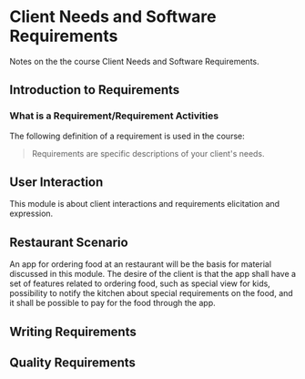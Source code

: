 # Client Needs and Software Requirements

Notes on the the course Client Needs and Software Requirements.

## Introduction to Requirements

### What is a Requirement/Requirement Activities

The following definition of a requirement is used in the course:

> Requirements are specific descriptions of your client's needs.

## User Interaction

This module is about client interactions and requirements elicitation and expression.

## Restaurant Scenario

An app for ordering food at an restaurant will be the basis for material discussed in this module. The desire of the client is that the app shall have a set of features related to ordering food, such as special view for kids, possibility to notify the kitchen about special requirements on the food, and it shall be possible to pay for the food through the app.

## Writing Requirements

## Quality Requirements
